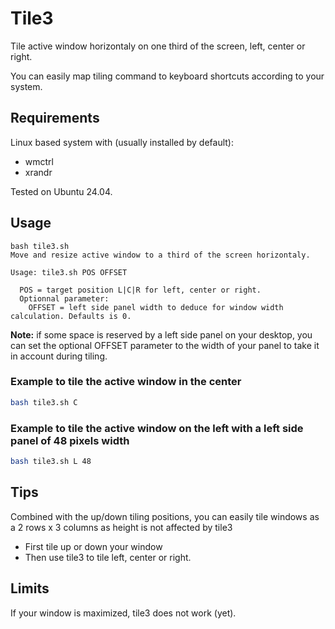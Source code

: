 # Tile3

Tile active window horizontaly on one third of the screen, left, center or right.

You can easily map tiling command to keyboard shortcuts according to your system.

## Requirements

Linux based system with (usually installed by default):

- wmctrl
- xrandr

Tested on Ubuntu 24.04.

## Usage

```
bash tile3.sh 
Move and resize active window to a third of the screen horizontaly.

Usage: tile3.sh POS OFFSET

  POS = target position L|C|R for left, center or right.
  Optionnal parameter:
    OFFSET = left side panel width to deduce for window width calculation. Defaults is 0.
```

**Note:** if some space is reserved by a left side panel on your desktop, you can set the optional OFFSET parameter to the width of your panel to take it in account during tiling.

### Example to tile the active window in the center

```bash
bash tile3.sh C
```

### Example to tile the active window on the left with a left side panel of 48 pixels width

```bash
bash tile3.sh L 48
```

## Tips

Combined with the up/down tiling positions, you can easily tile windows as a 2 rows x 3 columns as height is not affected by tile3

- First tile up or down your window
- Then use tile3 to tile left, center or right.

## Limits

If your window is maximized, tile3 does not work (yet).

